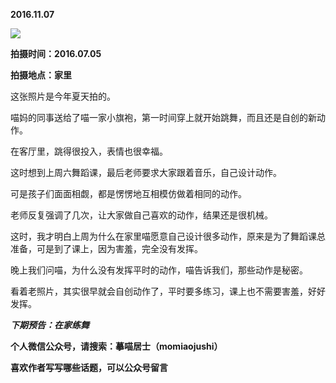 
          
            
**2016.11.07**



![](//upload-images.jianshu.io/upload_images/51001-78d87a882baaa2a9.jpg)




**拍摄时间：2016.07.05**

**拍摄地点：家里**

这张照片是今年夏天拍的。

喵妈的同事送给了喵一家小旗袍，第一时间穿上就开始跳舞，而且还是自创的新动作。

在客厅里，跳得很投入，表情也很幸福。

这时想到上周六舞蹈课，最后老师要求大家跟着音乐，自己设计动作。

可是孩子们面面相觑，都是愣愣地互相模仿做着相同的动作。

老师反复强调了几次，让大家做自己喜欢的动作，结果还是很机械。

这时，我才明白上周为什么在家里喵愿意自己设计很多动作，原来是为了舞蹈课总准备，可是到了课上，因为害羞，完全没有发挥。

晚上我们问喵，为什么没有发挥平时的动作，喵告诉我们，那些动作是秘密。

看着老照片，其实很早就会自创动作了，平时要多练习，课上也不需要害羞，好好发挥。


***下期预告：在家练舞***


**个人微信公众号，请搜索：摹喵居士（momiaojushi）**

**喜欢作者写写哪些话题，可以公众号留言**

          
        